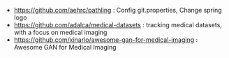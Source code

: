 - https://github.com/aehrc/pathling : Config git.properties, Change spring logo
- https://github.com/adalca/medical-datasets : tracking medical datasets, with a focus on medical imaging
- https://github.com/xinario/awesome-gan-for-medical-imaging : Awesome GAN for Medical Imaging